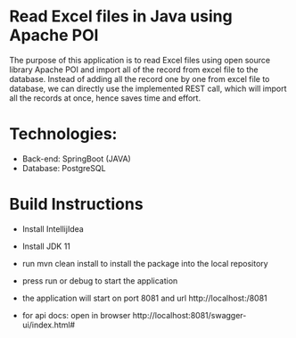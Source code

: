 # Read Excel files in Java using Apache POI

The purpose of this application is to read Excel files using open source library Apache POI and import all of the record from excel file to the database. Instead of adding all the record one by one from excel file to database, we can directly use the implemented REST call, which will import all the records at once, hence saves time and effort.

# Technologies:

- Back-end: SpringBoot (JAVA)
- Database: PostgreSQL

# Build Instructions

- Install IntellijIdea

- Install JDK 11

- run mvn clean install to install the package into the local repository

- press run or debug to start the application

- the application will start on port 8081 and url http://localhost:/8081

- for api docs: open in browser http://localhost:8081/swagger-ui/index.html#
